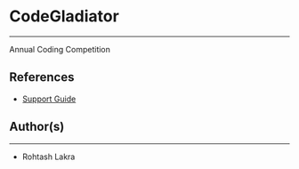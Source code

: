 # CodeGladiator

---

Annual Coding Competition

## References

- [Support Guide](https://devamatre.atlassian.net/wiki/spaces/DEVAMATRE/pages)

## Author(s)

---

- Rohtash Lakra
